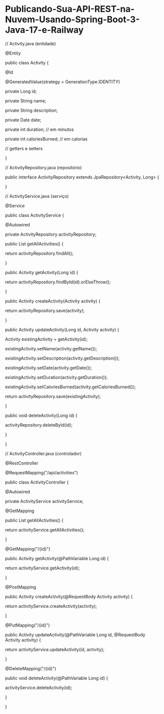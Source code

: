 # Publicando-Sua-API-REST-na-Nuvem-Usando-Spring-Boot-3-Java-17-e-Railway
// Activity.java (entidade)

@Entity

public class Activity {

  

 @Id

 @GeneratedValue(strategy = GenerationType.IDENTITY)

 private Long id;

  

 private String name;

 private String description;

 private Date date;

 private int duration; // em minutos

 private int caloriesBurned; // em calorias

  

 // getters e setters

}



// ActivityRepository.java (repositório)

public interface ActivityRepository extends JpaRepository<Activity, Long> {

  

}



// ActivityService.java (serviço)

@Service

public class ActivityService {

  

 @Autowired

 private ActivityRepository activityRepository;

  

 public List<Activity> getAllActivities() {

  return activityRepository.findAll();

 }

  

 public Activity getActivity(Long id) {

  return activityRepository.findById(id).orElseThrow();

 }

  

 public Activity createActivity(Activity activity) {

  return activityRepository.save(activity);

 }

  

 public Activity updateActivity(Long id, Activity activity) {

  Activity existingActivity = getActivity(id);

  existingActivity.setName(activity.getName());

  existingActivity.setDescription(activity.getDescription());

  existingActivity.setDate(activity.getDate());

  existingActivity.setDuration(activity.getDuration());

  existingActivity.setCaloriesBurned(activity.getCaloriesBurned());

  return activityRepository.save(existingActivity);

 }

  

 public void deleteActivity(Long id) {

  activityRepository.deleteById(id);

 }

}



// ActivityController.java (controlador)

@RestController

@RequestMapping("/api/activities")

public class ActivityController {

  

 @Autowired

 private ActivityService activityService;

  

 @GetMapping

 public List<Activity> getAllActivities() {

  return activityService.getAllActivities();

 }

  

 @GetMapping("/{id}")

 public Activity getActivity(@PathVariable Long id) {

  return activityService.getActivity(id);

 }

  

 @PostMapping

 public Activity createActivity(@RequestBody Activity activity) {

  return activityService.createActivity(activity);

 }

  

 @PutMapping("/{id}")

 public Activity updateActivity(@PathVariable Long id, @RequestBody Activity activity) {

  return activityService.updateActivity(id, activity);

 }

  

 @DeleteMapping("/{id}")

 public void deleteActivity(@PathVariable Long id) {

  activityService.deleteActivity(id);

 }

}
